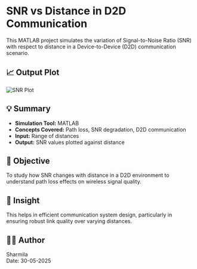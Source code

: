 # SNR vs Distance in D2D Communication

This MATLAB project simulates the variation of Signal-to-Noise Ratio (SNR) with respect to distance in a Device-to-Device (D2D) communication scenario.

## 📈 Output Plot
![SNR Plot](9969771a-45c2-4150-bde7-e1b6a5003b87.png)

## 💡 Summary

- **Simulation Tool:** MATLAB
- **Concepts Covered:** Path loss, SNR degradation, D2D communication
- **Input:** Range of distances
- **Output:** SNR values plotted against distance

## 🔬 Objective

To study how SNR changes with distance in a D2D environment to understand path loss effects on wireless signal quality.

## 🧠 Insight

This helps in efficient communication system design, particularly in ensuring robust link quality over varying distances.

## 👩‍💻 Author

Sharmila  
Date: 30-05-2025
